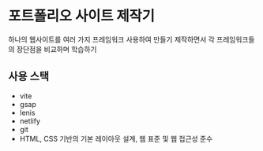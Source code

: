 # 포트폴리오 사이트 제작기

하나의 웹사이트를 여러 가지 프레임워크 사용하여 만들기
제작하면서 각 프레임워크들의 장단점을 비교하며 학습하기

## 사용 스택
- vite
- gsap
- lenis
- netlify
- git
- HTML, CSS 기반의 기본 레이아웃 설계, 웹 표준 및 웹 접근성 준수